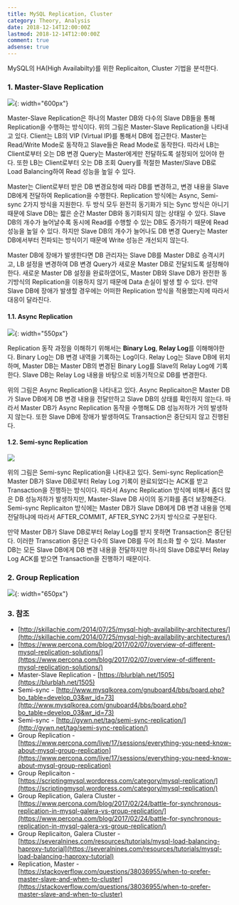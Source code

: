 ```yaml
---
title: MySQL Replication, Cluster
category: Theory, Analysis
date: 2018-12-14T12:00:00Z
lastmod: 2018-12-14T12:00:00Z
comment: true
adsense: true
---
```


MySQL의 HA(High Availabilty)를 위한 Replicaiton, Cluster 기법을 분석한다.

### 1. Master-Slave Replication

![]({{site.baseurl}}/images/theory_analysis/MySQL_Replication_Cluster/Master_Slave_Replication.PNG){: width="600px"}

Master-Slave Replication은 하나의 Master DB와 다수의 Slave DB들을 통해 Replication을 수행하는 방식이다. 위의 그림은 Master-Slave Replication을 나타내고 있다. Client는 LB의 VIP (Virtual IP)를 통해서 DB에 접근한다. Master는 Read/Write Mode로 동작하고 Slave들은 Read Mode로 동작한다. 따라서 LB는 Client로부터 오는 DB 변경 Query는 Master에게만 전달하도록 설정되어 있어야 한다. 또한 LB는 Client로부터 오는 DB 조회 Query를 적절한 Master/Slave DB로 Load Balancing하여 Read 성능을 높일 수 있다.

Master는 Client로부터 받은 DB 변경요청에 따라 DB를 변경하고, 변경 내용을 Slave DB에게 전달하여 Replication을 수행한다. Replication 방식에는 Async, Semi-sync 2가지 방식을 지원한다. 두 방식 모두 완전히 동기화가 되는 Sync 방식은 아니기 때문에 Slave DB는 짧은 순간 Master DB와 동기화되지 않는 상태일 수 있다. Slave DB의 개수가 늘어날수록 동시에 Read를 수행할 수 있는 DB도 증가하기 때문에 Read 성능을 높일 수 있다. 하지만 Slave DB의 개수가 늘어나도 DB 변경 Query는 Master DB에서부터 전파되는 방식이기 때문에 Write 성능은 개선되지 않는다.

Master DB에 장애가 발생한다면 DB 관리자는 Slave DB를 Master DB로 승격시키고, LB 설정을 변경하여 DB 변경 Query가 새로운 Master DB로 전달되도록 설정해야한다. 새로운 Master DB 설정을 완료하였어도, Master DB와 Slave DB가 완전한 동기방식의 Replication을 이용하지 않기 때문에 Data 손실이 발생 할 수 있다. 만약 Slave DB에 장애가 발생할 경우에는 어떠한 Replication 방식을 적용했는지에 따라서 대응이 달라진다.
 
#### 1.1. Async Replication

![]({{site.baseurl}}/images/theory_analysis/MySQL_Replication_Cluster/Master_Slave_Async_Replication.PNG){: width="550px"}

Replication 동작 과정을 이해하기 위해서는 **Binary Log**, **Relay Log**를 이해해야한다. Binary Log는 DB 변경 내역을 기록하는 Log이다. Relay Log는 Slave DB에 위치하며, Master DB는 Master DB의 변경된 Binary Log를 Slave의 Relay Log에 기록한다. Slave DB는 Relay Log 내용을 바탕으로 비동기적으로 DB를 변경한다.

위의 그림은 Async Replication을 나타내고 있다. Async Replicaiton은 Master DB가 Slave DB에게 DB 변경 내용을 전달만하고 Slave DB의 상태를 확인하지 않는다. 따라서 Master DB가 Async Replication 동작을 수행해도 DB 성능저하가 거의 발생하지 않는다. 또한 Slave DB에 장애가 발생하여도 Transaction은 중단되지 않고 진행된다.

#### 1.2. Semi-sync Replication

![]({{site.baseurl}}/images/theory_analysis/MySQL_Replication_Cluster/Master_Slave_Semi-sync_Replication.PNG)

위의 그림은 Semi-sync Replication을 나타내고 있다. Semi-sync Replication은 Master DB가 Slave DB로부터 Relay Log 기록이 완료되었다는 ACK를 받고 Transaction을 진행하는 방식이다. 따라서 Async Replication 방식에 비해서 좀더 많은 DB 성능저하가 발생하지만, Master-Slave DB 사이의 동기화를 좀더 보장해준다. Semi-sync Replicaiton 방식에는 Master DB가 Slave DB에게 DB 변경 내용을 언제 전달하냐에 따라서 AFTER_COMMIT, AFTER_SYNC 2가지 방식으로 구분된다.

만약 Master DB가 Slave DB로부터 Relay Log를 받지 못하면 Transaction은 중단된다. 이러한 Transcation 중단은 다수의 Slave DB를 두어 최소화 할 수 있다. Master DB는 모든 Slave DB에게 DB 변경 내용을 전달하지만 하나의 Slave DB로부터 Relay Log ACK를 받으면 Transaction을 진행하기 때문이다.

### 2. Group Replication

![]({{site.baseurl}}/images/theory_analysis/MySQL_Replication_Cluster/Group_Replication.PNG){: width="650px"}

### 3. 참조

* [http://skillachie.com/2014/07/25/mysql-high-availability-architectures/](http://skillachie.com/2014/07/25/mysql-high-availability-architectures/)
* [https://www.percona.com/blog/2017/02/07/overview-of-different-mysql-replication-solutions/](https://www.percona.com/blog/2017/02/07/overview-of-different-mysql-replication-solutions/)
* Master-Slave Replication - [https://blurblah.net/1505](https://blurblah.net/1505)
* Semi-sync - [http://www.mysqlkorea.com/gnuboard4/bbs/board.php?bo_table=develop_03&wr_id=73](http://www.mysqlkorea.com/gnuboard4/bbs/board.php?bo_table=develop_03&wr_id=73)
* Semi-sync - [http://gywn.net/tag/semi-sync-replication/](http://gywn.net/tag/semi-sync-replication/)
* Group Replication - [https://www.percona.com/live/17/sessions/everything-you-need-know-about-mysql-group-replication](https://www.percona.com/live/17/sessions/everything-you-need-know-about-mysql-group-replication)
* Group Replicaiton - [https://scriptingmysql.wordpress.com/category/mysql-replication/](https://scriptingmysql.wordpress.com/category/mysql-replication/)
* Group Replication, Galera Cluster -  [https://www.percona.com/blog/2017/02/24/battle-for-synchronous-replication-in-mysql-galera-vs-group-replication/](https://www.percona.com/blog/2017/02/24/battle-for-synchronous-replication-in-mysql-galera-vs-group-replication/)
* Group Replicaiton, Galera Cluster - [https://severalnines.com/resources/tutorials/mysql-load-balancing-haproxy-tutorial](https://severalnines.com/resources/tutorials/mysql-load-balancing-haproxy-tutorial)
* Replication, Master - [https://stackoverflow.com/questions/38036955/when-to-prefer-master-slave-and-when-to-cluster](https://stackoverflow.com/questions/38036955/when-to-prefer-master-slave-and-when-to-cluster)

